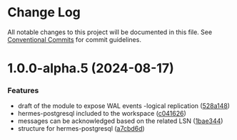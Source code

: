 # Change Log

All notable changes to this project will be documented in this file.
See [Conventional Commits](https://conventionalcommits.org) for commit guidelines.

# 1.0.0-alpha.5 (2024-08-17)

### Features

- draft of the module to expose WAL events -logical replication ([528a148](https://github.com/arturwojnar/hermes/commit/528a1487112dcc061245578ee89d73d605b63b4f))
- hermes-postgresql included to the workspace ([c041626](https://github.com/arturwojnar/hermes/commit/c04162640e05d43906cd4d2d97deca66d83e03f6))
- messages can be acknowledged based on the related LSN ([1bae344](https://github.com/arturwojnar/hermes/commit/1bae344f525c40a3e757fd5c921aa0454040d027))
- structure for hermes-postgresql ([a7cbd6d](https://github.com/arturwojnar/hermes/commit/a7cbd6dfdc3ca856b02dd5cb0b25c317bd6795e8))
